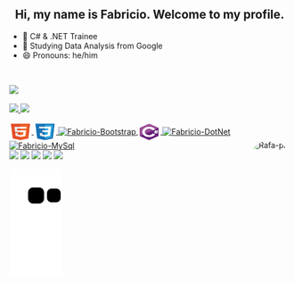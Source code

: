 <div align="center">
<h2>Hi, my name is Fabricio. Welcome to my profile.</h2>
</div>

- 🔭 C# & .NET Trainee
- 🌱 Studying Data Analysis from Google
- 😄 Pronouns: he/him
<br>

![](https://komarev.com/ghpvc/?username=AlmeidaFabricioDev&color=brightgreen&style=for-the-badge&label=Visitors) 

<a href="https://github.com/AlmeidaFabricioDev">
  <img height="160em " src="https://github-readme-stats.vercel.app/api?username=AlmeidaFabricioDev&show_icons=true&theme=dark&include_all_commits=true&count_private=true"/>
  <img height="160em" src="https://github-readme-stats.vercel.app/api/top-langs/?username=AlmeidaFabricioDev&layout=compact&langs_count=7&theme=dark"</>
</div>

<div style="display: inline_block"><br>
  <img align="center" alt="Fabricio-HTML" height="30" width="40" src="https://raw.githubusercontent.com/devicons/devicon/master/icons/html5/html5-original.svg">
  <img align="center" alt="Fabricio-CSS" height="30" width="40" src="https://raw.githubusercontent.com/devicons/devicon/master/icons/css3/css3-original.svg">
  <img align="center" alt="Fabricio-Bootstrap" height="30" width="40" src="https://cdn.jsdelivr.net/gh/devicons/devicon/icons/bootstrap/bootstrap-original-wordmark.svg" />
  <img align="center" alt="Fabricio-Csharp" height="30" width="40" src="https://raw.githubusercontent.com/devicons/devicon/master/icons/csharp/csharp-original.svg">
  <img align="center" alt="Fabricio-DotNet" height="30" width="40" src="https://cdn.jsdelivr.net/gh/devicons/devicon/icons/dot-net/dot-net-original-wordmark.svg" />
  <img align="center" alt="Fabricio-MySql" height="30" width="40" src="https://cdn.jsdelivr.net/gh/devicons/devicon/icons/mysql/mysql-original-wordmark.svg" />
  <img align="right" alt="Rafa-pic" height="150" style="border-radius:50px;" src="https://picrew.me/shareImg/org/202210/1374338_9ZWQyXl0.png?width=676&height=676">
</div>

<div>
<a href="https://www.youtube.com/channel/UCmHqpKknJLXJj_BINZb4n9A" target="_blank"><img src="https://img.shields.io/badge/YouTube-FF0000?style=for-the-badge&logo=youtube&logoColor=white" target="_blank"></a>
  <a href="https://instagram.com/ofabricioalmeida" target="_bla  nk"><img src="https://img.shields.io/badge/-Instagram-%23E4405F?style=for-the-badge&logo=instagram&logoColor=white" target="_blank"></a>
 <a href="https://discord.gg/365711942649905154" target="_blank"><img src="https://img.shields.io/badge/Discord-7289DA?style=for-the-badge&logo=discord&logoColor=white" target="_blank"></a> 
  <a href = "mailto:devfabsalmeida@gmail.com"><img src="https://img.shields.io/badge/-Gmail-%23333?style=for-the-badge&logo=gmail&logoColor=white" target="_blank"></a>
  <a href="https://www.linkedin.com/in/fabricio-almeida-de-oliveira-72699915b" target="_blank"><img src="https://img.shields.io/badge/-LinkedIn-%230077B5?style=for-the-badge&logo=linkedin&logoColor=white" target="_blank"></a> 
  
</div>
  
  ![snake gif](https://github.com/AlmeidaFabricioDev/AlmeidaFabricioDev/blob/output/github-contribution-grid-snake.svg)
